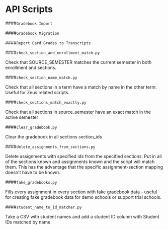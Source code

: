 API Scripts
===

####`Gradebook Import`



####`Gradebook Migration`



####`Report Card Grades to Transcripts`



####`check_section_and_enrollment_match.py`

Check that SOURCE_SEMESTER matches the current semester in both enrollment and sections.

####`check_section_name_match.py`

Check that all sections in a term have a match by name in the other term.
Useful for Zeus related scripts.


####`check_sections_match_exactly.py`

Check that all sections in source_semester have an exact match in the active semester

####`clear_gradebook.py`

Clear the gradebook in all sections section_ids

####`delete_assignments_from_sections.py`

Delete assignments with specified ids from the specified sections.
Put in all of the sections known and assignments known and the script will match them.
This has the advantage that the specific assignment-section mapping doesn't have to be known.


####`fake_gradebooks.py`


Fills every assignment in every section with fake gradebook data - useful
for creating fake gradebook data for demo schools or support trial schools.


####`student_name_to_id_matcher.py`

Take a CSV with student names and add a student ID column with Student IDs matched by name